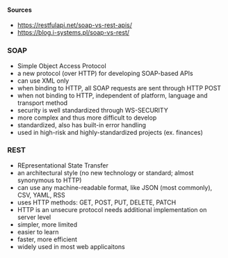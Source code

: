#### Sources
- https://restfulapi.net/soap-vs-rest-apis/
- https://blog.i-systems.pl/soap-vs-rest/

### SOAP
- Simple Object Access Protocol
- a new protocol (over HTTP) for developing SOAP-based APIs
- can use XML only
- when binding to HTTP, all SOAP requests are sent through HTTP POST
- when not binding to HTTP, independent of platform, language and transport method
- security is well standardized through WS-SECURITY
- more complex and thus more difficult to develop
- standardized, also has built-in error handling
- used in high-risk and highly-standardized projects (ex. finances)

### REST
- REpresentational State Transfer 
- an architectural style (no new technology or standard; almost synonymous to HTTP)
- can use any machine-readable format, like JSON (most commonly), CSV, YAML, RSS
- uses HTTP methods: GET, POST, PUT, DELETE, PATCH
- HTTP is an unsecure protocol needs additional implementation on server level
- simpler, more limited
- easier to learn
- faster, more efficient
- widely used in most web applicaitons